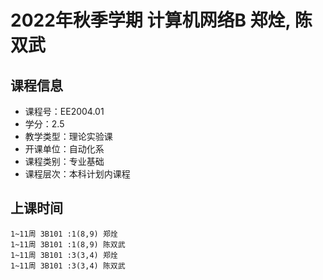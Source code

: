# 2022年秋季学期 计算机网络B 郑烇, 陈双武






## 课程信息

- 课程号：EE2004.01
- 学分：2.5
- 教学类型：理论实验课
- 开课单位：自动化系
- 课程类别：专业基础
- 课程层次：本科计划内课程

## 上课时间

```
1~11周 3B101 :1(8,9) 郑烇
1~11周 3B101 :1(8,9) 陈双武
1~11周 3B101 :3(3,4) 郑烇
1~11周 3B101 :3(3,4) 陈双武
```

